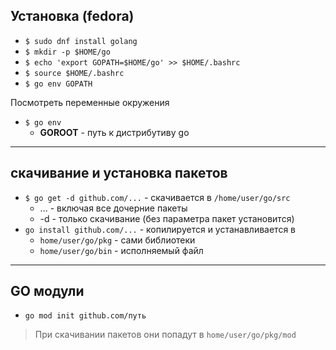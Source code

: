 ## Установка (fedora)

- ```$ sudo dnf install golang```
- ```$ mkdir -p $HOME/go```
- ```$ echo 'export GOPATH=$HOME/go' >> $HOME/.bashrc```
- ```$ source $HOME/.bashrc```
- ```$ go env GOPATH``` 

Посмотреть переменные окружения 
- ```$ go env```
    - **GOROOT** - путь к дистрибутиву go

****
## скачивание и установка пакетов 
- ```$ go get -d github.com/...``` - скачивается в ```/home/user/go/src```
    -  ... - включая  все дочерние пакеты
    - -d - только скачивание (без параметра пакет установится)
- ```go install github.com/...``` - копилируется и устанавливается в 
    - ```home/user/go/pkg``` - сами библиотеки
    - ```home/user/go/bin``` - исполняемый файл
****

## GO модули 

- ```go mod init github.com/путь```
> При скачивании пакетов они попадут в ```home/user/go/pkg/mod```
